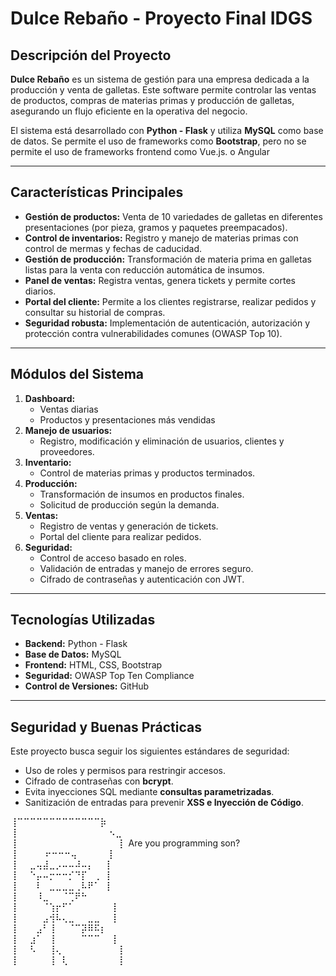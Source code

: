 # Dulce Rebaño - Proyecto Final IDGS

## Descripción del Proyecto

**Dulce Rebaño** es un sistema de gestión para una empresa dedicada a la producción y venta de galletas. Este software permite controlar las ventas de productos, compras de materias primas y producción de galletas, asegurando un flujo eficiente en la operativa del negocio.

El sistema está desarrollado con **Python - Flask** y utiliza **MySQL** como base de datos. Se permite el uso de frameworks como **Bootstrap**, pero no se permite el uso de frameworks frontend como Vue.js. o Angular

---
## Características Principales
- **Gestión de productos:** Venta de 10 variedades de galletas en diferentes presentaciones (por pieza, gramos y paquetes preempacados).
- **Control de inventarios:** Registro y manejo de materias primas con control de mermas y fechas de caducidad.
- **Gestión de producción:** Transformación de materia prima en galletas listas para la venta con reducción automática de insumos.
- **Panel de ventas:** Registra ventas, genera tickets y permite cortes diarios.
- **Portal del cliente:** Permite a los clientes registrarse, realizar pedidos y consultar su historial de compras.
- **Seguridad robusta:** Implementación de autenticación, autorización y protección contra vulnerabilidades comunes (OWASP Top 10).

---
## Módulos del Sistema
1. **Dashboard:** 
   - Ventas diarias
   - Productos y presentaciones más vendidas
2. **Manejo de usuarios:** 
   - Registro, modificación y eliminación de usuarios, clientes y proveedores.
3. **Inventario:** 
   - Control de materias primas y productos terminados.
4. **Producción:** 
   - Transformación de insumos en productos finales.
   - Solicitud de producción según la demanda.
5. **Ventas:** 
   - Registro de ventas y generación de tickets.
   - Portal del cliente para realizar pedidos.
6. **Seguridad:** 
   - Control de acceso basado en roles.
   - Validación de entradas y manejo de errores seguro.
   - Cifrado de contraseñas y autenticación con JWT.
   
---
## Tecnologías Utilizadas
- **Backend:** Python - Flask
- **Base de Datos:** MySQL
- **Frontend:** HTML, CSS, Bootstrap
- **Seguridad:** OWASP Top Ten Compliance
- **Control de Versiones:** GitHub

---
## Seguridad y Buenas Prácticas
Este proyecto busca seguir los siguientes estándares de seguridad:
- Uso de roles y permisos para restringir accesos.
- Cifrado de contraseñas con **bcrypt**.
- Evita inyecciones SQL mediante **consultas parametrizadas**.
- Sanitización de entradas para prevenir **XSS e Inyección de Código**.


⢸⠉⠉⠉⠉⠉⠉⠉⠉⠉⠉⠉⠉⠉⡷  
⢸⠀⠀⠀⠀⠀⠀⠀⠀⠀⠀⠀⠀⠀ ⠀⠢⣀  
⢸⠀⠀⠀⠀⠀⠀⠀⠀⠀⠀⠀⠀⠀⠀⠀⠀⡇ Are you programming son?  
⢸⠀⠀⠀⠀ ⠖⠒⠒⠒⢤⠀⠀⠀⠀⠀⡇  
⢸⠀⠀⣀⢤⣼⣀⡠⠤⠤⠼⠤⡄⠀⠀⡇  
⢸⠀⠀⠑⡤⠤⡒⠒⠒⡊⠙⡏⠀⢀⠀⡇  
⢸⠀⠀⠀⠇⠀⣀⣀⣀⣀⢀⠧⠟⠁⠀⡇  
⢸⠀⠀⠀⠸⣀⠀⠀⠈⢉⠟⠓  
⢸⠀⠀⠀⠀⠈⢱⡖⠋⠁⠀⠀⠀⠀⠀⠀⡇  
⢸⠀⠀⠀⠀⣠⢺⠧⢄⣀⠀⠀⣀⣀⠀⠀⡇  
⢸⠀⠀⠀⣠⠃⢸⠀⠀⠈⠉⡽⠿⠯⡆  
⢸⠀⠀⣰⠁⠀⢸⠀⠀⠀⠀⠉⠉⠉⠀⠀⡇  
⢸⠀⠀⠣⠀⠀⢸⢄⠀⠀⠀⠀⠀⠀⠀⠀⠀⡇  
⢸⠀⠀⠀⠀⠀⢸⠀⢇⠀⠀⠀⠀⠀⠀⠀⠀⡇  


